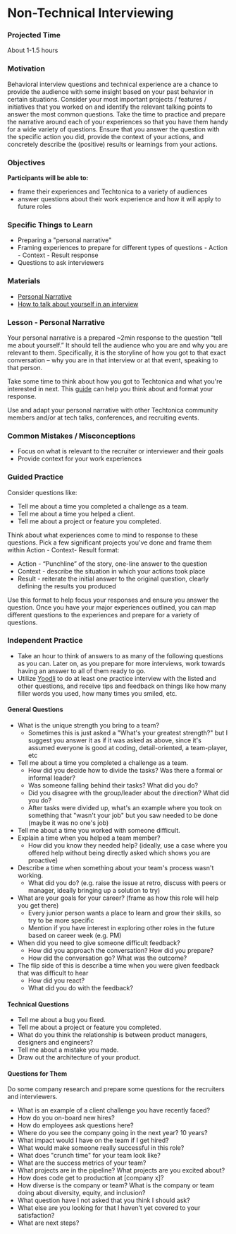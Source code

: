 # Non-Technical Interviewing

### Projected Time

About 1-1.5 hours

### Motivation

Behavioral interview questions and technical experience are a chance to provide the audience with some insight based on your past behavior in certain situations. Consider your most important projects / features / initiatives that you worked on and identify the relevant talking points to answer the most common questions. Take the time to practice and prepare the narrative around each of your experiences so that you have them handy for a wide variety of questions. Ensure that you answer the question with the specific action you did, provide the context of your actions, and concretely describe the (positive) results or learnings from your actions.

### Objectives

**Participants will be able to:**

- frame their experiences and Techtonica to a variety of audiences
- answer questions about their work experience and how it will apply to future roles

### Specific Things to Learn

- Preparing a "personal narrative"
- Framing experiences to prepare for different types of questions - Action - Context - Result response
- Questions to ask interviewers

### Materials

- [Personal Narrative](https://docs.google.com/document/d/1SkGqJfPYdDvZO1VDzTLxT7Uq_D5WiscvhX5-dYjrvac/edit?usp=sharing)
- [How to talk about yourself in an interview](https://stackoverflow.blog/2017/04/27/how-to-talk-about-yourself-in-an-interview/)

### Lesson - Personal Narrative

Your personal narrative is a prepared ~2min response to the question “tell me about yourself.” It should tell the audience who you are and why you are relevant to them. Specifically, it is the storyline of how you got to that exact conversation – why you are in that interview or at that event, speaking to that person.

Take some time to think about how you got to Techtonica and what you're interested in next. This [guide](https://docs.google.com/document/d/1SkGqJfPYdDvZO1VDzTLxT7Uq_D5WiscvhX5-dYjrvac/edit?usp=sharing) can help you think about and format your response.

Use and adapt your personal narrative with other Techtonica community members and/or at tech talks, conferences, and recruiting events.

### Common Mistakes / Misconceptions

- Focus on what is relevant to the recruiter or interviewer and their goals
- Provide context for your work experiences

### Guided Practice

Consider questions like:

- Tell me about a time you completed a challenge as a team.
- Tell me about a time you helped a client.
- Tell me about a project or feature you completed.

Think about what experiences come to mind to response to these questions. Pick a few significant projects you've done and frame them within Action - Context- Result format:

- Action - “Punchline” of the story, one-line answer to the question
- Context - describe the situation in which your actions took place
- Result - reiterate the initial answer to the original question, clearly defining the results you produced

Use this format to help focus your responses and ensure you answer the question. Once you have your major experiences outlined, you can map different questions to the experiences and prepare for a variety of questions.

### Independent Practice

- Take an hour to think of answers to as many of the following questions as you can. Later on, as you prepare for more interviews, work towards having an answer to all of them ready to go.
- Utilize [Yoodli](https://app.yoodli.ai/practice/interview) to do at least one practice interview with the listed and other questions, and receive tips and feedback on things like how many filler words you used,
  how many times you smiled, etc.

#### General Questions

- What is the unique strength you bring to a team?
  - Sometimes this is just asked a "What's your greatest strength?" but I suggest you answer it as if it was asked as above, since it's assumed everyone is good at coding, detail-oriented, a team-player, etc
- Tell me about a time you completed a challenge as a team.
  - How did you decide how to divide the tasks? Was there a formal or informal leader?
  - Was someone falling behind their tasks? What did you do?
  - Did you disagree with the group/leader about the direction? What did you do?
  - After tasks were divided up, what's an example where you took on something that "wasn't your job" but you saw needed to be done (maybe it was no one's job)
- Tell me about a time you worked with someone difficult.
- Explain a time when you helped a team member?
  - How did you know they needed help? (ideally, use a case where you offered help without being directly asked which shows you are proactive)
- Describe a time when something about your team's process wasn't working.
  - What did you do? (e.g. raise the issue at retro, discuss with peers or manager, ideally bringing up a solution to try)
- What are your goals for your career? (frame as how this role will help you get there)
  - Every junior person wants a place to learn and grow their skills, so try to be more specific
  - Mention if you have interest in exploring other roles in the future based on career week (e.g. PM)
- When did you need to give someone difficult feedback?
  - How did you approach the conversation? How did you prepare?
  - How did the conversation go? What was the outcome?
- The flip side of this is describe a time when you were given feedback that was difficult to hear
  - How did you react?
  - What did you do with the feedback?

#### Technical Questions

- Tell me about a bug you fixed.
- Tell me about a project or feature you completed.
- What do you think the relationship is between product managers, designers and engineers?
- Tell me about a mistake you made.
- Draw out the architecture of your product.

#### Questions for Them

Do some company research and prepare some questions for the recruiters and interviewers.

- What is an example of a client challenge you have recently faced?
- How do you on-board new hires?
- How do employees ask questions here?
- Where do you see the company going in the next year? 10 years?
- What impact would I have on the team if I get hired?
- What would make someone really successful in this role?
- What does "crunch time" for your team look like?
- What are the success metrics of your team?
- What projects are in the pipeline? What projects are you excited about?
- How does code get to production at [company x]?
- How diverse is the company or team? What is the company or team doing about diversity, equity, and inclusion?
- What question have I not asked that you think I should ask?
- What else are you looking for that I haven’t yet covered to your satisfaction?
- What are next steps?
